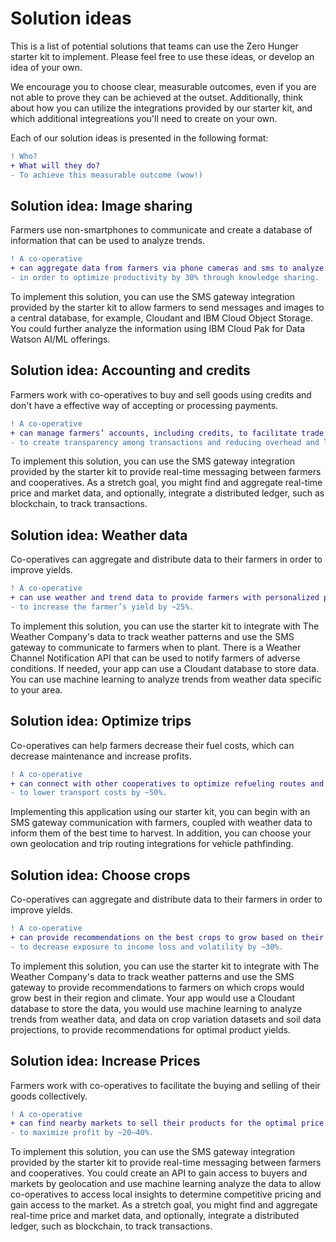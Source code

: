 # Solution ideas

This is a list of potential solutions that teams can use the Zero Hunger starter kit to implement. Please feel free to use these ideas, or develop an idea of your own.

We encourage you to choose clear, measurable outcomes, even if you are not able to prove they can be achieved at the outset. Additionally, think about how you can utilize the integrations provided by our starter kit, and which additional integreations you'll need to create on your own.

Each of our solution ideas is presented in the following format:

```diff
! Who?
+ What will they do?
- To achieve this measurable outcome (wow!)
```

## Solution idea: Image sharing

Farmers use non-smartphones to communicate and create a database of information that can be used to analyze trends.

```diff
! A co-operative
+ can aggregate data from farmers via phone cameras and sms to analyze the data 
- in order to optimize productivity by 30% through knowledge sharing.
```

To implement this solution, you can use the SMS gateway integration provided by the starter kit to allow farmers to send messages and images to a central database, for example, Cloudant and IBM Cloud Object Storage. You could further analyze the information using IBM Cloud Pak for Data Watson AI/ML offerings.

## Solution idea: Accounting and credits

Farmers work with co-operatives to buy and sell goods using credits and don't have a effective way of accepting or processing payments.

```diff
! A co-operative
+ can manage farmers’ accounts, including credits, to facilitate trade and distribution of funds in order 
- to create transparency among transactions and reducing overhead and labor
```

To implement this solution, you can use the SMS gateway integration provided by the starter kit to provide real-time messaging between farmers and cooperatives. As a stretch goal, you might find and aggregate real-time price and market data, and optionally, integrate a distributed ledger, such as blockchain, to track transactions.

## Solution idea: Weather data

Co-operatives can aggregate and distribute data to their farmers in order to improve yields.

```diff
! A co-operative
+ can use weather and trend data to provide farmers with personalized plans regarding when to plant, fertilize, and irrigate
- to increase the farmer’s yield by ~25%.
```

To implement this solution, you can use the starter kit to integrate with The Weather Company's data to track weather patterns and use the SMS gateway to communicate to farmers when to plant. There is a Weather Channel Notification API that can be used to notify farmers of adverse conditions. If needed, your app can use a Cloudant database to store data. You can use machine learning to analyze trends from weather data specific to your area.

## Solution idea: Optimize trips

Co-operatives can help farmers decrease their fuel costs, which can decrease maintenance and increase profits.

```diff
! A co-operative
+ can connect with other cooperatives to optimize refueling routes and trips 
- to lower transport costs by ~50%.
```

Implementing this application using our starter kit, you can begin with an SMS gateway communication with farmers, coupled with weather data to inform them of the best time to harvest. In addition, you can choose your own geolocation and trip routing integrations for vehicle pathfinding.

## Solution idea: Choose crops

Co-operatives can aggregate and distribute data to their farmers in order to improve yields.

```diff
! A co-operative
+ can provide recommendations on the best crops to grow based on their market, geographic, and environmental patterns
- to decrease exposure to income loss and volatility by ~30%.
```

To implement this solution, you can use the starter kit to integrate with The Weather Company's data to track weather patterns and use the SMS gateway to provide recommendations to farmers on which crops would grow best in their region and climate. Your app would use a Cloudant database to store the data, you would use machine learning to analyze trends from weather data, and data on crop variation datasets and soil data projections, to provide recommendations for optimal product yields.

## Solution idea: Increase Prices

Farmers work with co-operatives to facilitate the buying and selling of their goods collectively.

```diff
! A co-operative
+ can find nearby markets to sell their products for the optimal price 
- to maximize profit by ~20–40%.
```

To implement this solution, you can use the SMS gateway integration provided by the starter kit to provide real-time messaging between farmers and cooperatives. You could create an API to gain access to buyers and markets by geolocation and use machine learning analyze the data to allow co-operatives to access local insights to determine competitive pricing and gain access to the market.  As a stretch goal, you might find and aggregate real-time price and market data, and optionally, integrate a distributed ledger, such as blockchain, to track transactions.
